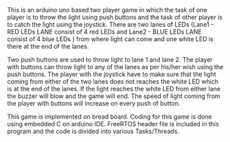 This is an arduino uno based two player game in which the task of one player is to throw the light using push buttons and the task of other player is to catch the light using the joystick. There are two lanes of LEDs (Lane1 - RED LEDs LANE consist of 4 red LEDs and Lane2 - BLUE LEDs LANE consist of 4 blue LEDs ) from where light can come and one white LED is there at the end of the lanes.

Two push buttons are used to throw light to lane 1 and lane 2. The player with buttons can throw light to any of the lanes as per his/her wish using the push buttons. The player with the joystick have to make sure that the light coming from either of the two lanes does not reaches the white LED which is at the end of the lanes. If the light reaches the white LED from either lane the buzzer will blow and the game will end. The speed of light coming from the player with buttons will increase on every push of button.

This game is implemented on bread board. Coding for this game is done using embedded C on arduino IDE. FreeRTOS header file is included in this program and the code is divided into various Tasks/Threads.